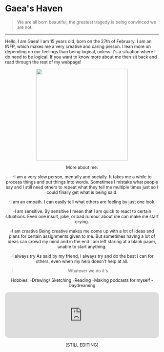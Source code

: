 # **Gaea's Haven**

>We are all born beautiful, the greatest tragedy is being convinced we are not.

---
Hello, I am Gaea! I am 15 years old, born on the 27th of February. I am an INFP, which makes me a very creative and caring person. I lean more on depending on our feelings than being logical, unless it's a situation where I do need to be logical. If you want to know more about me then sit back and read through the rest of my webpage!

<center> <img src="https://64.media.tumblr.com/eecf5a6c777b25c93bc1f6b7d46b4961/23fb8777ada83a0d-0b/s640x960/a151094ed52e69fa9203c73cc825977ea0a55973.jpg" 
     width="300" 
     height="300" />
 

More about me:
     
 -I am a very slow person, mentally and socially.
  It takes me a while to process things and put things into words. Sometimes I mistake what people say and I still need others to repeat what they tell me multiple times just so I could finally get what is being said.
     
 -I am an empath.
  I can easily tell what others are feeling by just one look.
     
 -I am sensitive.
  By sensitive I mean that I am quick to react to certain situations. Even one insult, joke, or bad rumour about me can make me start crying.
     
 -I am creative
  Being creative makes me come up with a lot of ideas and plans for certain assignments given to me. But sometimes having a lot of ideas can crowd my mind and in the end I am left staring at a blank paper, unable to start anything.
     
 -I always try
  As said by my friend, I always try and do the best I can for others, even when my help doesn't help at all.
     
>Whatever we do it's
     
Hobbies:
 -Drawing/ Sketching
 -Reading
 -Making podcasts for myself
 -Daydreaming
 
 

 


 
<iframe style="border-radius:12px" src="https://open.spotify.com/embed/track/5U5ToZKDyfVoXO9BUTVSuI?utm_source=generator" width="100%" frameBorder="0" allowfullscreen="" allow="autoplay; clipboard-write; encrypted-media; fullscreen; picture-in-picture" loading="lazy"></iframe>

(STILL EDITING)
